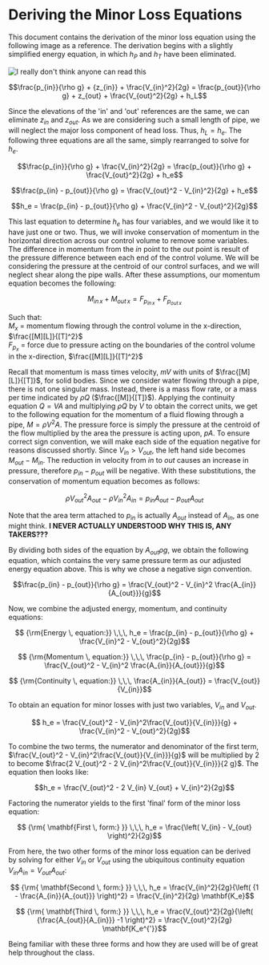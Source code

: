 # Deriving the Minor Loss Equations

This document contains the derivation of the minor loss equation using the following image as a reference. The derivation begins with a slightly simplified energy equation, in which $h_P$ and $h_T$ have been eliminated.


![I really don't think anyone can read this](https://github.com/AguaClara/CEE4540_Master/blob/master/Summary%20Sheets/Images/Minor_loss_pipe.jpg?raw=true)

$$\frac{p_{in}}{\rho g} + {z_{in}} + \frac{V_{in}^2}{2g} = \frac{p_{out}}{\rho g} + z_{out} + \frac{V_{out}^2}{2g} + h_L$$

Since the elevations of the 'in' and 'out' references are the same, we can eliminate $z_{in}$ and $z_{out}$. As we are considering such a small length of pipe, we will neglect the major loss component of head loss. Thus, $h_L = h_e$. The following three equations are all the same, simply rearranged to solve for $h_e$.

$$\frac{p_{in}}{\rho g} + \frac{V_{in}^2}{2g} = \frac{p_{out}}{\rho g} + \frac{V_{out}^2}{2g} + h_e$$

$$\frac{p_{in} - p_{out}}{\rho g} = \frac{V_{out}^2 - V_{in}^2}{2g} + h_e$$

$$h_e = \frac{p_{in} - p_{out}}{\rho g} + \frac{V_{in}^2 - V_{out}^2}{2g}$$

This last equation to determine $h_e$ has four variables, and we would like it to have just one or two. Thus, we will invoke conservation of momentum in the horizontal direction across our control volume to remove some variables. The difference in momentum from the $in$ point to the $out$ point is result of the pressure difference between each end of the control volume. We will be considering the pressure at the centroid of our control surfaces, and we will neglect shear along the pipe walls. After these assumptions, our momentum equation becomes the following:

$$M_{in \, x} + M_{out \, x} = F_{p_{in \, x}} + F_{p_{out \, x}}$$

Such that:  
$M_{x}$ = momentum flowing through the control volume in the x-direction, $\frac{[M][L]}{[T]^2}$  
$F_{p_x}$ = force due to pressure acting on the boundaries of the control volume in the x-direction, $\frac{[M][L]}{[T]^2}$


Recall that momentum is mass times velocity, $mV$ with units of $\frac{[M][L]}{[T]}$, for solid bodies. Since we consider water flowing through a pipe, there is not one singular mass. Instead, there is a mass flow rate, or a mass per time indicated by $\rho Q$ ($\frac{[M]}{[T]}$). Applying the continuity equation $Q = V A$ and multiplying $\rho Q$ by $V$ to obtain the correct units, we get to the following equation for the momentum of a fluid flowing through a pipe, $M = \rho V^2 A$. The pressure force is simply the pressure at the centroid of the flow multiplied by the area the pressure is acting upon, $p  A$. To ensure correct sign convention, we will make each side of the equation negative for reasons discussed shortly. Since $V_{in} > V_{out}$, the left hand side becomes $M_{out} - M_{in}$. The reduction in velocity from $in$ to $out$ causes an increase in pressure, therefore $p_{in} - p_{out}$ will be negative. With these substitutions, the conservation of momentum equation becomes as follows:

$$\rho V_{out}^2 A_{out} - \rho V_{in}^2 A_{in} = p_{in} A_{out} - p_{out} A_{out}$$

Note that the area term attached to $p_{in}$ is actually $A_{out}$ instead of $A_{in}$, as one might think. **I NEVER ACTUALLY UNDERSTOOD WHY THIS IS, ANY TAKERS???**

By dividing both sides of the equation by $A_{out} \rho g$, we obtain the following equation, which contains the very same pressure term as our adjusted energy equation above. This is why we chose a negative sign convention.

$$\frac{p_{in} - p_{out}}{\rho g} = \frac{V_{out}^2 - V_{in}^2 \frac{A_{in}}{A_{out}}}{g}$$

Now, we combine the adjusted energy, momentum, and continuity equations:

$$ {\rm{Energy \, equation:}} \,\,\,  h_e = \frac{p_{in} - p_{out}}{\rho g} + \frac{V_{in}^2 - V_{out}^2}{2g}$$  

$$ {\rm{Momentum \, equation:}} \,\,\, \frac{p_{in} - p_{out}}{\rho g} = \frac{V_{out}^2 - V_{in}^2 \frac{A_{in}}{A_{out}}}{g}$$

$$ {\rm{Continuity \, equation:}} \,\,\, \frac{A_{in}}{A_{out}} = \frac{V_{out}}{V_{in}}$$

To obtain an equation for minor losses with just two variables, $V_{in}$ and $V_{out}$.

$$ h_e = \frac{V_{out}^2 - V_{in}^2\frac{V_{out}}{V_{in}}}{g} + \frac{V_{in}^2 - V_{out}^2}{2g}$$

To combine the two terms, the numerator and denominator of the first term, $\frac{V_{out}^2 - V_{in}^2\frac{V_{out}}{V_{in}}}{g}$ will be multiplied by $2$ to become $\frac{2 V_{out}^2 - 2 V_{in}^2\frac{V_{out}}{V_{in}}}{2 g}$. The equation then looks like:

$$h_e = \frac{V_{out}^2 - 2 V_{in} V_{out} + V_{in}^2}{2g}$$

Factoring the numerator yields to the first 'final' form of the minor loss equation:

$$ {\rm{ \mathbf{First \, form:} }} \,\,\, h_e = \frac{\left( V_{in}  - V_{out} \right)^2}{2g}$$

From here, the two other forms of the minor loss equation can be derived by solving for either $V_{in}$ or $V_{out}$ using the ubiquitous continuity equation $V_{in} A_{in} = V_{out} A_{out}$:

$$ {\rm{ \mathbf{Second \, form:} }} \,\,\, h_e = \frac{V_{in}^2}{2g}{\left( {1 - \frac{A_{in}}{A_{out}}} \right)^2} = \frac{V_{in}^2}{2g} \mathbf{K_e}$$

$$ {\rm{ \mathbf{Third \, form:} }} \,\,\, h_e = \frac{V_{out}^2}{2g}{\left( {\frac{A_{out}}{A_{in}}} -1 \right)^2} = \frac{V_{out}^2}{2g} \mathbf{K_e^{'}}$$

Being familiar with these three forms and how they are used will be of great help throughout the class.
